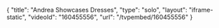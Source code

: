 {
    "title": "Andrea Showcases Dresses",
    "type": "solo",
    "layout": "iframe-static",
    "videoId": "160455556",
    "url": "\/tvpembed\/160455556"
}